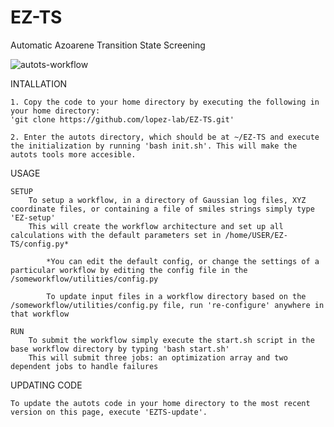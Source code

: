 # EZ-TS
Automatic Azoarene Transition State Screening

![autots-workflow](autots-workflow.png)

INTALLATION

    1. Copy the code to your home directory by executing the following in your home directory:
    'git clone https://github.com/lopez-lab/EZ-TS.git'

    2. Enter the autots directory, which should be at ~/EZ-TS and execute the initialization by running 'bash init.sh'. This will make the autots tools more accesible. 

USAGE

    SETUP
        To setup a workflow, in a directory of Gaussian log files, XYZ coordinate files, or containing a file of smiles strings simply type 'EZ-setup'
        This will create the workflow architecture and set up all calculations with the default parameters set in /home/USER/EZ-TS/config.py*

            *You can edit the default config, or change the settings of a particular workflow by editing the config file in the /someworkflow/utilities/config.py

            To update input files in a workflow directory based on the /someworkflow/utilities/config.py file, run 're-configure' anywhere in that workflow

    RUN
        To submit the workflow simply execute the start.sh script in the base workflow directory by typing 'bash start.sh'
        This will submit three jobs: an optimization array and two dependent jobs to handle failures
        
UPDATING CODE

    To update the autots code in your home directory to the most recent version on this page, execute 'EZTS-update'.



